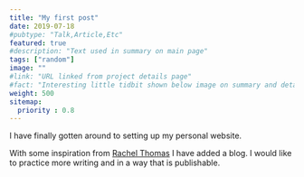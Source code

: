 ```yaml
---
title: "My first post"
date: 2019-07-18
#pubtype: "Talk,Article,Etc"
featured: true
#description: "Text used in summary on main page"
tags: ["random"]
image: ""
#link: "URL linked from project details page"
#fact: "Interesting little tidbit shown below image on summary and detail page"
weight: 500
sitemap:
  priority : 0.8
---
```


I have finally gotten around to setting up my personal website.

With some inspiration from [Rachel Thomas](https://medium.com/@racheltho/why-you-yes-you-should-blog-7d2544ac1045) I have added a blog. I would like to practice more writing and in a way that is publishable.
